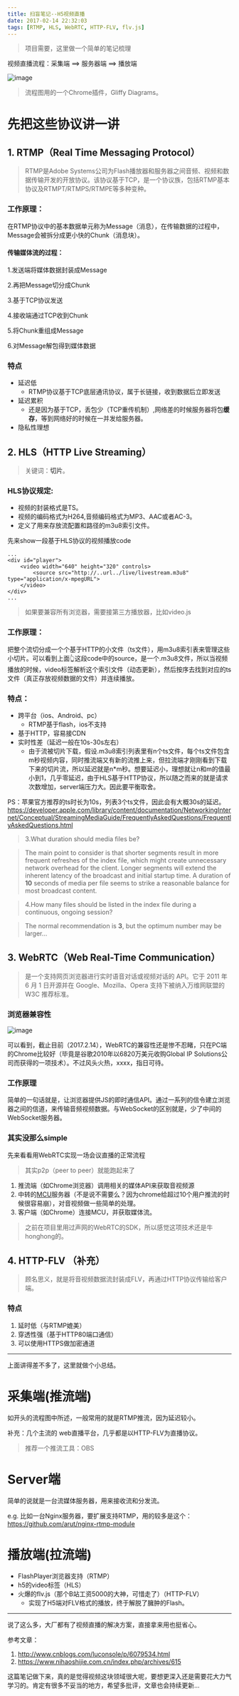 ```yaml
---
title: 扫盲笔记--H5视频直播
date: 2017-02-14 22:32:03
tags: [RTMP, HLS, WebRTC, HTTP-FLV, flv.js]
---
```

> 项目需要，这里做一个简单的笔记梳理

视频直播流程：采集端 ==> 服务器端 ==> 播放端

![image](https://github.com/palmerye/pictureBed/raw/master/livevideo/live.png)

<!--more-->

> 流程图用的一个Chrome插件，Gliffy Diagrams。

# 先把这些协议讲一讲

## 1. RTMP（Real Time Messaging Protocol）

> RTMP是Adobe Systems公司为Flash播放器和服务器之间音频、视频和数据传输开发的开放协议。该协议基于TCP，是一个协议族，包括RTMP基本协议及RTMPT/RTMPS/RTMPE等多种变种。

### 工作原理：

在RTMP协议中的基本数据单元称为Message（消息），在传输数据的过程中，Message会被拆分成更小快的Chunk（消息块）。

#### 传输媒体流的过程：

1.发送端将媒体数据封装成Message

2.再把Message切分成Chunk

3.基于TCP协议发送

4.接收端通过TCP收到Chunk

5.将Chunk重组成Message

6.对Message解包得到媒体数据

### 特点

- 延迟低
    - RTMP协议基于TCP底层通讯协议，属于长链接，收到数据后立即发送
- 延迟累积
    - 还是因为基于TCP，丢包少（TCP重传机制）,网络差的时候服务器将包**缓存**，等到网络好的时候在一并发给服务器。 
- 隐私性理想

## 2. HLS（HTTP Live Streaming）

> 关键词：**切片**。

### HLS协议规定:
- 视频的封装格式是TS。
- 视频的编码格式为H264,音频编码格式为MP3、AAC或者AC-3。
- 定义了用来存放流配置和路径的m3u8索引文件。

先来show一段基于HLS协议的视频播放code

```
...
<div id="player">
    <video width="640" height="320" controls>
        <source src="http://..url../live/livestream.m3u8" type="application/x-mpegURL">
    </video>
</div>
...
```
> 如果要兼容所有浏览器，需要接第三方播放器，比如video.js

### 工作原理：

把整个流切分成一个个基于HTTP的小文件（ts文件），用m3u8索引表来管理这些小切片。可以看到上面👆这段code中的source，是一个.m3u8文件，所以当视频播放的时候，video标签解析这个索引文件（动态更新），然后按序去找到对应的ts文件（真正存放视频数据的文件）并连续播放。

### 特点：

- 跨平台（ios、Android、pc）
    - RTMP基于flash，ios不支持 
- 基于HTTP，容易接CDN
- 实时性差（延迟一般在10s-30s左右）
    - 由于流被切片下载，假设.m3u8索引列表里有n个ts文件，每个ts文件包含m秒视频内容，同时推流端又有新的流推上来，但拉流端才刚刚看到下载下来的切片流，所以延迟就是n*m秒。想要延迟小，理想就让n和m的值最小到1，几乎零延迟，由于HLS基于HTTP协议，所以随之而来的就是请求次数增加，server端压力大。因此要平衡取舍。

PS：苹果官方推荐的ts时长为10s，列表3个ts文件，因此会有大概30s的延迟。
https://developer.apple.com/library/content/documentation/NetworkingInternet/Conceptual/StreamingMediaGuide/FrequentlyAskedQuestions/FrequentlyAskedQuestions.html

> 3.What duration should media files be?

> The main point to consider is that shorter segments result in more frequent refreshes of the index file, which might create unnecessary network overhead for the client. Longer segments will extend the inherent latency of the broadcast and initial startup time. A duration of **10** seconds of media per file seems to strike a reasonable balance for most broadcast content.

> 4.How many files should be listed in the index file during a continuous, ongoing session?

> The normal recommendation is **3**, but the optimum number may be larger...


## 3. WebRTC（Web Real-Time Communication）

> 是一个支持网页浏览器进行实时语音对话或视频对话的 API。它于 2011 年 6 月 1 日开源并在 Google、Mozilla、Opera 支持下被纳入万维网联盟的 W3C 推荐标准。

### 浏览器兼容性

![image](https://github.com/palmerye/pictureBed/raw/master/livevideo/webRTC.png)

可以看到，截止目前（2017.2.14），WebRTC的兼容性还是惨不忍睹，只在PC端的Chrome比较好（毕竟是谷歌2010年以6820万美元收购Global IP Solutions公司而获得的一项技术）。不过风头火热，xxxx，指日可待。

### 工作原理

简单的一句话就是，让浏览器提供JS的即时通信API。通过一系列的信令建立浏览器之间的信道，来传输音频视频数据。与WebSocket的区别就是，少了中间的WebSocket服务器。

### 其实没那么simple

先来看看用WebRTC实现一场会议直播的正常流程

> 其实p2p（peer to peer）就能跑起来了

1. 推流端（如Chrome浏览器）调用相关的媒体API来获取音视频源
2. 中转的[MCU](http://baike.baidu.com/subview/100928/10067878.htm#viewPageContent)服务器（不是说不需要么？因为chrome给超过10个用户推流的时候很容易崩），对音视频做一些简单的处理。
3. 客户端（如Chrome）连接MCU，并获取媒体流。

> 之前在项目里用过声网的WebRTC的SDK，所以感觉这项技术还是牛honghong的。

## 4. HTTP-FLV （补充）

> 顾名思义，就是将音视频数据流封装成FLV，再通过HTTP协议传输给客户端。

### 特点

1. 延时低（与RTMP媲美）
2. 穿透性强（基于HTTP80端口通信）
3. 可以使用HTTPS做加密通道

---

上面讲得差不多了，这里就做个小总结。

# 采集端(推流端)

如开头的流程图中所述，一般常用的就是RTMP推流，因为延迟较小。

补充：几个主流的 web直播平台，几乎都是以HTTP-FLV为直播协议。

> 推荐一个推流工具：OBS

# Server端

简单的说就是一台流媒体服务器，用来接收流和分发流。

e.g. 比如一台Nginx服务器，要扩展支持RTMP，用的较多是这个： https://github.com/arut/nginx-rtmp-module

# 播放端(拉流端)

- FlashPlayer浏览器支持（RTMP）
- h5的video标签（HLS）
- 火爆的flv.js（那个B站工资5000的大神，可惜走了）（HTTP-FLV）
    - 实现了H5端对FLV格式的播放，终于解脱了臃肿的Flash。

---

说了这么多，大厂都有了视频直播的解决方案，直接拿来用也挺省心。


参考文章：
1. http://www.cnblogs.com/luconsole/p/6079534.html
2. https://www.nihaoshijie.com.cn/index.php/archives/615

这篇笔记做下来，真的是觉得视频这块领域很大呢，要想更深入还是需要花大力气学习的。肯定有很多不妥当的地方，希望多批评，文章也会持续更新...
